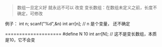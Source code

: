 >数组一旦定义好 就永远不可以 改变
>变长数组：在数组未定义之前，长度不确定，可修改

例子：
		int n;
		scanf("%d",&n)
		int arr\[n];  //  n 是个变量， 还不确定

====================
#define  N 10
int arr\[N]; // 这不是变长数组，本质是10，它不会变
